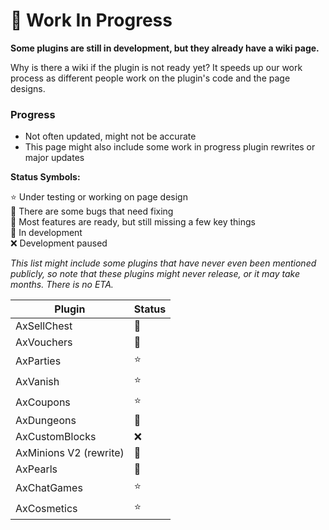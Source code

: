 # ️🔧 Work In Progress

**Some plugins are still in development, but they already have a wiki page.**

Why is there a wiki if the plugin is not ready yet? It speeds up our work process as different people work on the plugin's code and the page designs.

### Progress
* Not often updated, might not be accurate
* This page might also include some work in progress plugin rewrites or major updates

**Status Symbols:**

⭐ Under testing or working on page design\
🐛 There are some bugs that need fixing\
🔎 Most features are ready, but still missing a few key things\
🔨 In development\
❌ Development paused

*This list might include some plugins that have never even been mentioned publicly, so note that these plugins might never release, or it may take months. There is no ETA.*

| Plugin                 | Status |
|------------------------|--------|
| AxSellChest            | 🔨     |
| AxVouchers             | 🔎     |
| AxParties              | ⭐      |
| AxVanish               | ⭐      |
| AxCoupons              | ⭐      |
| AxDungeons             | 🔨     |
| AxCustomBlocks         | ❌      |
| AxMinions V2 (rewrite) | 🔨     |
| AxPearls               | 🐛     |
| AxChatGames            | ⭐      |
| AxCosmetics            | ⭐      |
